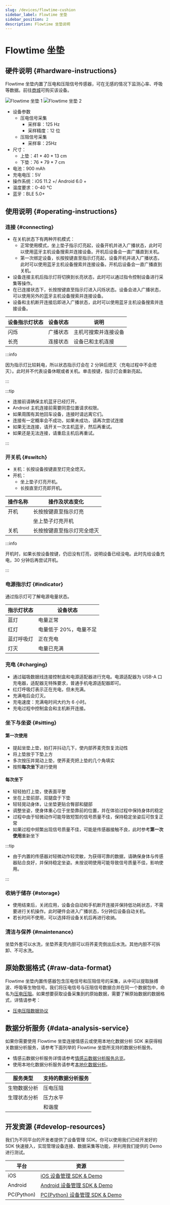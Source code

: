 ```yaml
---
slug: /devices/flowtime-cushion
sidebar_label: Flowtime 坐垫
sidebar_position: 2
description: Flowtime 坐垫说明
---
```


# Flowtime 坐垫

## 硬件说明 {#hardware-instructions}

Flowtime 坐垫内置了压电和压阻信号传感器，可在无感的情况下监测心率、呼吸等数据。前往[商城](./)可购买该设备。

![Flowtime 坐垫 1](./image/flowtime-cushion-1.png)
![Flowtime 坐垫 2](./image/flowtime-cushion-2.png)

- 设备参数
  - 压电信号采集
    - 采样率：125 Hz
    - 采样精度：12 位
  - 压阻信号采集
    - 采样率：25Hz
- 尺寸：
  - 上垫：41 * 40 * 13 cm
  - 下垫：76 * 79 * 7 cm
- 电池：900 mAh
- 充电电压：5V
- 操作系统：iOS 11.2 +/ Android 6.0 +
- 温度要求：0-40 ℃
- 蓝牙：BLE 5.0+

## 使用说明 {#operating-instructions}

### 连接 {#connecting}

- 在关机状态下有两种开机模式：
  - 正常使用模式，坐上垫子指示灯亮起，设备开机并进入广播状态，此时可以使用蓝牙主机设备搜索并连接设备。开机后设备会一直广播直到关机。
  - 第一次绑定设备，长按按键直至指示灯亮起，设备开机并进入广播状态，此时可以使用蓝牙主机设备搜索并连接设备。开机后设备会一直广播直到关机。
- 设备连接主机后指示灯将切换到长亮状态，此时可以通过指令控制设备进行采集等操作。
- 在已连接状态下，长按按键直至指示灯进入闪烁状态。设备会进入广播状态，可以使用另外的蓝牙主机设备搜索并连接设备。
- 设备和主机断开连接后即进入广播状态，此时可以使用蓝牙主机设备搜索并连接设备。

| 设备指示灯状态 | 设备状态 | 说明 |
|---|---|---|
| 闪烁 | 广播状态 | 主机可搜索并连接设备 |
| 长亮 | 连接状态 | 设备已和主机连接 |

:::info

因为指示灯比较耗电，所以状态指示灯会在 2 分钟后熄灭（充电过程中不会熄灭）。此时并不代表设备休眠或者关机。单击按键，指示灯会重新亮起。

:::

:::tip

- 连接前请确保主机蓝牙已经打开。
- Android 主机连接前需要同意位置请求权限。
- 如果周围有其他回车设备，连接时请远离它们。
- 连接有一定概率会不成功，如果未成功，请再次尝试连接
- 如果无法连接，请开关一次主机蓝牙，然后再重试。
- 如果还是无法连接，请重启主机后再重试。

:::

### 开关机 {#switch}

- 关机：长按设备按键直至灯完全熄灭。
- 开机：
  - 坐上垫子灯亮开机。
  - 长按直至灯亮即开机。

| 操作名称 | 操作及状态变化 |
|---|---|
| 开机 | 长按按键直至指示灯亮 |
|  | 坐上垫子灯亮开机 |
| 关机 | 长按按键直至指示灯完全熄灭 |

:::info

开机时，如果长按设备按键，仍旧没有灯亮，说明设备已经没电。此时先给设备充电，30 分钟后再尝试开机。

:::

### 电源指示灯 {#indicator}

通过指示灯可了解电源电量状态。

| 指示灯状态 | 设备状态 |
|---|---|
| 蓝灯 | 电量正常 |
| 红灯 | 电量低于 20%，电量不足 |
| 蓝灯呼吸灯 | 正在充电 |
| 灯灭 | 电量已充满 |

### 充电 {#charging}

- 通过磁吸数据线连接控制盒和电源适配器进行充电。电源适配器为 USB-A 口充电器，适配器无特殊要求，普通手机电源适配器即可。
- 红灯呼吸灯表示正在充电，但未充满。
- 充满电后会灯灭。
- 充电速度：充满电时间大约为 6 小时。
- 充电过程中控制盒会和主机断开连接。

### 坐下与坐姿 {#sitting}

#### 第一次使用

- 提起坐垫上垫，拍打并抖动几下，使内部荞麦壳恢复流动性
- 将上垫放于下垫上方
- 多次按压并晃动上垫，使荞麦壳把上垫的几个角填实
- 按照**每次坐下**进行使用

#### 每次坐下

- 轻轻拍打上垫，使表面平整
- 坐在上垫前部，双腿盘于下垫
- 轻轻晃动身体，让坐垫更贴合臀部和腿部
- 调整坐姿，使身体重心位于坐垫靠前的位置，并在体验过程中保持身体的稳定
- 过程中由于轻微动作可能导致短暂的信号质量不佳，保持稳定坐姿后可恢复正常
- 如果过程中频繁出现信号质量不佳，可能是传感器接触不良，此时参考**第一次使用**重新坐下


:::tip

- 由于内置的传感器对轻微动作较灵敏，为获得可靠的数据，请确保身体与传感器贴合良好，并保持稳定坐姿。未按说明使用可能导致信号质量不佳，影响使用。

:::

### 收纳于储存 {#storage}

- 使用结束后，关闭应用，设备会自动和手机断开连接并保持低功耗状态，不需要进行关机操作。此时硬件会进入广播状态，5分钟后设备自动关机。
- 若长时间不使用，可以选择将设备关机后再进行收纳。

### 清洁与保养 {#maintenance}

坐垫外套可以水洗，坐垫荞麦壳内胆可以将荞麦壳倒出后水洗。其他内胆不可拆卸、不可水洗。

## 原始数据格式 {#raw-data-format}

Flowtime 坐垫内置传感器包含压电信号和压阻信号的采集，从中可以提取脉搏波、呼吸等生物信号。我们将压电信号与压阻信号数据合并在同一个数据包中，命名为[压电压阻](./链接到情感云-数据说明-压电压阻)。如果想要获取设备采集到的原始数据，需要了解原始数据的数据格式，详情请参考：

- [压电压阻数据协议](../data/raw-data-protocol/pepr-data-protocol)

## 数据分析服务 {#data-analysis-service}

如果你需要使用 Flowtime 坐垫连接情感云或使用本地化数据分析 SDK 来获得相关数据分析服务，请参考下面列举的 Flowtime 坐垫所支持的数据分析服务。

- 情感云数据分析服务详情请参考[情感云数据分析服务总览](../affective-cloud/data-analysis-service#data-analysis-service-overview)。
- 使用本地化数据分析服务请参考[本地化数据分析](../affective-cloud/develop-resources#local-data-analysis)。

| 服务类型 | 支持的数据分析服务 |
| ---- | ---- |
| 生物数据分析 | 压电压阻 |
| 生理状态分析 | 压力水平 |
|  | 和谐度 |

## 开发资源 {#develop-resources}

我们为不同平台的开发者提供了设备管理 SDK。你可以使用我们已经开发好的 SDK 快速接入，实现管理设备连接、数据采集等功能，并利用我们提供的 Demo 进行测试。

| 平台 | 资源 |
|---|---|
| iOS | [iOS 设备管理 SDK & Demo](https://github.com/Entertech/Enter-Biomodule-BLE-iOS-SDK) |
| Android | [Android 设备管理 SDK & Demo](https://github.com/Entertech/Enter-Biomodule-BLE-Android-SDK) |
| PC(Python) | [PC(Python) 设备管理 SDK & Demo](https://github.com/Entertech/Enter-Biomodule-BLE-PC-SDK) |